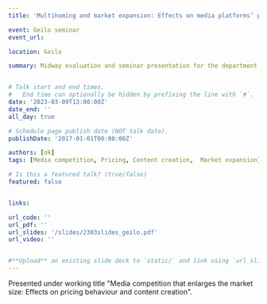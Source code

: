 ```yaml
---
title: 'Multihoming and market expansion: Effects on media platforms’ pricing and content creation incentives'

event: Geilo seminar
event_url: 

location: Geilo

summary: Midway evaluation and seminar presentation for the department.


# Talk start and end times.
#   End time can optionally be hidden by prefixing the line with `#`.
date: '2023-03-09T13:00:00Z'
date_end: ''
all_day: true

# Schedule page publish date (NOT talk date).
publishDate: '2017-01-01T00:00:00Z'

authors: [ok]
tags: [Media competition, Pricing, Content creation,  Market expansion]

# Is this a featured talk? (true/false)
featured: false


links:

url_code: ''
url_pdf: ''
url_slides: '/slides/2303slides_geilo.pdf'
url_video: ''


#**Upload** an existing slide deck to `static/` and link using `url_slides` parameter in the front matter of the talk file
---
```


Presented under working title "Media competition that enlarges the market size: Effects on pricing behaviour and content creation".
